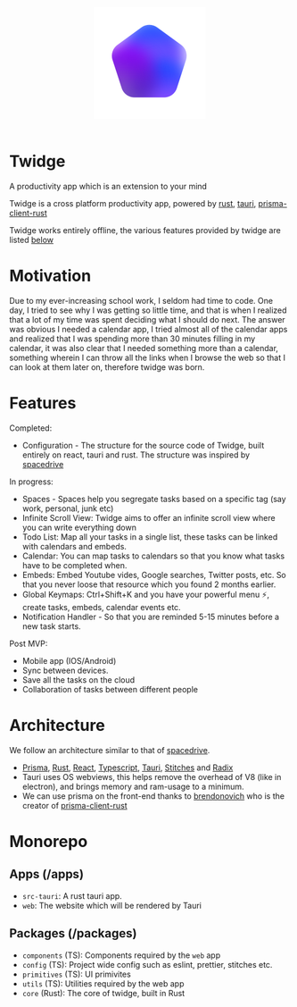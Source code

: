 <p align="center">
    <img width="200px" src="https://raw.githubusercontent.com/VarunPotti/twidge/master/assets/logo.svg">
    <br />
    <br />
    <h1>Twidge</h1>
    <p>A productivity app which is an extension to your mind</p>
</p>

Twidge is a cross platform productivity app, powered by [rust](https://rust-lang.org), [tauri](https://tauri.app), [prisma-client-rust](https://github.com/Brendonovich/prisma-client-rust)

Twidge works entirely offline, the various features provided by twidge are listed [below](#features)

# Motivation

Due to my ever-increasing school work, I seldom had time to code. One day, I tried to see why I was getting so little time, and that is when I realized that a lot of my time was spent deciding what I should do next. The answer was obvious I needed a calendar app, I tried almost all of the calendar apps and realized that I was spending more than 30 minutes filling in my calendar, it was also clear that I needed something more than a calendar, something wherein I can throw all the links when I browse the web so that I can look at them later on, therefore twidge was born.

# Features

Completed:

- Configuration - The structure for the source code of Twidge, built entirely on react, tauri and rust. The structure was inspired by [spacedrive](https://spacedrive.com)

In progress:

- Spaces - Spaces help you segregate tasks based on a specific tag (say work, personal, junk etc)
- Infinite Scroll View: Twidge aims to offer an infinite scroll view where you can write everything down
- Todo List: Map all your tasks in a single list, these tasks can be linked with calendars and embeds.
- Calendar: You can map tasks to calendars so that you know what tasks have to be completed when.
- Embeds: Embed Youtube vides, Google searches, Twitter posts, etc. So that you never loose that resource which you found 2 months earlier.
- Global Keymaps: Ctrl+Shift+K and you have your powerful menu ⚡, create tasks, embeds, calendar events etc.
- Notification Handler - So that you are reminded 5-15 minutes before a new task starts.

Post MVP:

- Mobile app (IOS/Android)
- Sync between devices.
- Save all the tasks on the cloud
- Collaboration of tasks between different people

# Architecture

We follow an architecture similar to that of [spacedrive](https://spacedrive.com).

- [Prisma](https://github.com/Brendonovich/prisma-client-rust), [Rust](https://www.rust-lang.org/), [React](https://reactjs.org/), [Typescript](https://www.typescriptlang.org/), [Tauri](https://tauri.app/), [Stitches](https://stitches.dev/) and [Radix](https://radix-ui.com)
- Tauri uses OS webviews, this helps remove the overhead of V8 (like in electron), and brings memory and ram-usage to a minimum.
- We can use prisma on the front-end thanks to [brendonovich](https://github.com/brendonovich) who is the creator of [prisma-client-rust](https://github.com/Brendonovich/prisma-client-rust)

# Monorepo

## Apps (/apps)

- `src-tauri`: A rust tauri app.
- `web`: The website which will be rendered by Tauri

## Packages (/packages)

- `components` (TS): Components required by the `web` app
- `config` (TS): Project wide config such as eslint, prettier, stitches etc.
- `primitives` (TS): UI primivites
- `utils` (TS): Utilities required by the web app
- `core` (Rust): The core of twidge, built in Rust 
